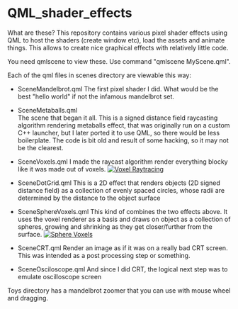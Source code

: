 # QML_shader_effects

What are these? This repository contains various pixel shader effects using QML to host the shaders (create window etc),
load the assets and animate things. This allows to create nice graphical effects with relatively little code.

You need qmlscene to view these. Use command "qmlscene MyScene.qml".

Each of the qml files in scenes directory are viewable this way:
 - SceneMandelbrot.qml
   The first pixel shader I did. What would be the best "hello world" if not the infamous mandelbrot set.
   
 - SceneMetaballs.qml  
   The scene that began it all. This is a signed distance field raycasting algorithm rendering metaballs effect,
   that was originally run on a custom C++ launcher, but I later ported it to use QML, so there would be less boilerplate.
   The code is bit old and result of some hacking, so it may not be the clearest.

 - SceneVoxels.qml
   I made the raycast algorithm render everything blocky like it was made out of voxels.
   [![Voxel Raytracing](https://img.youtube.com/vi/SOLkXfYlMO0/0.jpg)](https://www.youtube.com/watch?v=SOLkXfYlMO0)
   
 - SceneDotGrid.qml
   This is a 2D effect that renders objects (2D signed distance field) as a collection of evenly spaced
   circles, whose radii are determined by the distance to the object surface

 - SceneSphereVoxels.qml
   This kind of combines the two effects above. It uses the voxel renderer as a basis and draws on object as
   a collection of spheres, growing and shrinking as they get closer/further from the surface.
    [![Sphere Voxels](https://img.youtube.com/vi/le6-Xl2oI38/0.jpg)](https://www.youtube.com/watch?v=le6-Xl2oI38)
 - SceneCRT.qml
   Render an image as if it was on a really bad CRT screen. This was intended as a post processing step or something.
   
 - SceneOsciloscope.qml
   And since I did CRT, the logical next step was to emulate oscilloscope screen
   

Toys directory has a mandelbrot zoomer that you can use with mouse wheel and dragging.

